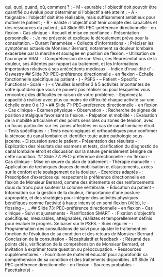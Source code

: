 qui, quoi, quand, où, comment ? ; - M - esurable : l'objectif doit pouvoir être quantifié ou évalué pour déterminer si l'objectif a été atteint ; - A - tteignable : l'objectif doit être réalisable, mais suffisamment ambitieux pour motiver le patient ; - R - éaliste : l'objectif doit tenir compte des capacités et des ressources du patient ; ## Slide 69: PEC-préférence directionnelle - en flexion - Cas clinique - Accueil et mise en confiance - Présentation personnelle - : Je me présente et explique le déroulement prévu pour la consultation. - Durant l’anamnèse - Collecte d'informations - : Préciser les symptômes actuels de Monsieur Bernard, notamment sa douleur lombaire exacerbée par la marche et soulagée en position de flexion. - Utilisation de l'acronyme VRAI - : Compréhension de son Vécu, ses Représentations de la douleur, ses Attentes par rapport au traitement, et les Informations importantes relatives à ses antécédents médicaux. - Indice d'invalidité d' - Oswestry ## Slide 70: PEC-préférence directionnelle - en flexion - Echelle fonctionnelle spécifique au patient - ( - PSFS - – Patient - Specific - Functional - Scale - ) - « Veuillez identifier 3 à 5 activités importantes de votre quotidien que vous ne pouvez pas réaliser ou pour lesquelles vous rencontrez des difficultés en raison de votre problème. - Exprimez la capacité à réaliser avec plus ou moins de difficulté chaque activité sur une échelle entre 0 à 10 » ## Slide 71: PEC-préférence directionnelle - en flexion - Cas clinique - Examen physique - Observation - : Recherche de signes de position antalgique favorisant la flexion. - Palpation et mobilité - : Évaluation de la mobilité articulaire et des points sensibles ou zones de tension, avec un focus particulier sur les zones affectées en cas de canal lombaire étroit. - Tests spécifiques - : Tests neurologiques et orthopédiques pour confirmer la sténose du canal lombaire et identifier toute autre pathologie sous-jacente. - Discussion avec le patient - Présentation des résultats - : Explication des résultats des examens et tests, clarification du diagnostic de canal lombaire étroit et discussion sur la nature généralement bénigne de cette condition. ## Slide 72: PEC-préférence directionnelle - en flexion - Cas clinique - Mise en œuvre du plan de traitement - Thérapie manuelle - : Application de techniques douces de mobilisation et d’ajustements, axées sur le confort et le soulagement de la douleur. - Exercices adaptés - : Prescription d’exercices qui respectent la préférence directionnelle en flexion de Monsieur Bernard, comme des étirements et des renforcements doux du tronc pour soutenir la colonne vertébrale. - Éducation du patient - : Information sur la gestion de la douleur, l'importance d'une posture appropriée, et des stratégies pour intégrer des activités physiques bénéfiques comme l’activité à haute intensité en semi flexion (Vélo), le - flossing - ,… ## Slide 73: PEC-préférence directionnelle - en flexion - Cas clinique - Suivi et ajustements - Planification SMART - : Fixation d'objectifs spécifiques, mesurables, atteignables, réalistes et temporellement définis pour évaluer le progrès. Se baser sur le PSFS. - Suivi régulier - : Programmation des consultations de suivi pour ajuster le traitement en fonction de l’évolution de sa condition et des retours de Monsieur Bernard. - Conclusion de la consultation - Récapitulatif et feedback - : Résumé des points clés, vérification de la compréhension de Monsieur Bernard, et invitation à exprimer toute question ou préoccupation. - Ressources supplémentaires - : Fourniture de matériel éducatif pour approfondir sa compréhension de sa condition et des traitements disponibles. ## Slide 74: PEC-préférence directionnelle - en flexion - Sources probables - Facettaire(s) -